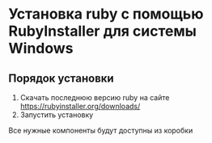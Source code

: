 Установка ruby c помощью RubyInstaller для системы Windows
===

## Порядок установки

1. Скачать последнюю версию ruby на сайте https://rubyinstaller.org/downloads/
2. Запустить установку 

Все нужные компоненты будут доступны из коробки 


